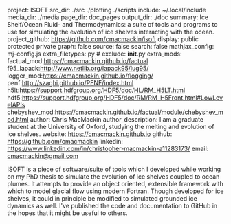 project: ISOFT
src_dir: ./src
         ./plotting
		 ./scripts
include: ~/.local/include
media_dir: ./media
page_dir: doc_pages
output_dir: ./doc
summary: Ice Shelf/Ocean Fluid- and Thermodynamics: a suite of tools and
         programs to use for simulating the evolution of ice shelves
		 interacting with the ocean.
project_github: https://github.com/cmacmackin/isoft
display: public
         protected
         private
graph: false
source: false
search: false
mathjax_config: mj-config.js
extra_filetypes: py #
exclude: __init__.py
extra_mods: factual_mod:https://cmacmackin.github.io/factual
            f95_lapack:http://www.netlib.org/lapack95/lug95/
			logger_mod:https://cmacmackin.github.io/flogging/
			penf:http://szaghi.github.io/PENF/index.html
			h5lt:https://support.hdfgroup.org/HDF5/doc/HL/RM_H5LT.html
			hdf5:https://support.hdfgroup.org/HDF5/doc/RM/RM_H5Front.html#LowLevelAPIs
			chebyshev_mod:https://cmacmackin.github.io/factual/module/chebyshev_mod.html
author: Chris MacMackin
author_description: I am a graduate student at the University of Oxford, studying
                    the melting and evolution of ice shelves.
website: https://cmacmackin.github.io
github: https://github.com/cmacmackin
linkedin: https://www.linkedin.com/in/christopher-macmackin-a11283173/
email: cmacmackin@gmail.com


ISOFT is a piece of software/suite of tools which I developed while
working on my PhD thesis to simulate the evolution of ice shelves
coupled to ocean plumes. It attempts to provide an object oriented,
extensible framework with which to model glacial flow using modern
Fortran. Though developed for ice shelves, it could in principle be
modified to simulated grounded ice dynamics as well. I've published
the code and documentation to GitHub in the hopes that it might be
useful to others.

